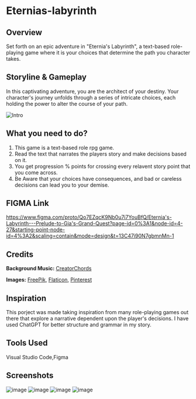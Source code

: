 # Eternias-labyrinth
## Overview
Set forth on an epic adventure in "Eternia's Labyrinth", a text-based role-playing game where it is your choices that determine the path you character takes. 

## Storyline & Gameplay
In this captivating adventure, you are the architect of your destiny. Your character's journey unfolds through a series of intricate choices, each holding the power to alter the course of your path.

![Intro](https://github.com/Merlinkk/Eternias-labyrinth/assets/80953200/782b3f53-6a1a-4041-b889-c806af8ca178)

## What you need to do?
1. This game is a text-based role rpg game.
2. Read the text that narrates the players story and make decisions based on it.
3. You get progression % points for crossing every relavent story point that you come across.
4. Be Aware that your choices have consequences, and bad or careless decisions can lead you to your demise. 

## FIGMA Link
https://www.figma.com/proto/Qo7EZqcK9Nb0u7i7YouBfQ/Eternia's-Labyrinth---Prelude-to-Gia's-Grand-Quest?page-id=0%3A1&node-id=4-27&starting-point-node-id=4%3A2&scaling=contain&mode=design&t=13C47i90N7gbmnMn-1

## Credits
**Background Music:** [CreatorChords](https://creatorchords.com/)

**Images:** [FreePik](www.freepik.com), [Flaticon](www.flaticon.com.), [Pinterest](www.pinterest.com)

## Inspiration
This porject was made taking inspiration from many role-playing games out there that explore a narrative dependent upon the player's decisions. I have used ChatGPT for better structure and grammar in my story.
## Tools Used
Visual Studio Code,Figma

## Screenshots
![image](https://github.com/Merlinkk/Eternias-labyrinth/assets/80953200/899618bb-7940-4ee0-85d0-3162f18c391f)
![image](https://github.com/Merlinkk/Eternias-labyrinth/assets/80953200/62c40ead-bf3c-430d-8585-1c70edd4d06f)
![image](https://github.com/Merlinkk/Eternias-labyrinth/assets/80953200/4aa6fb26-125d-4808-805c-c32951287d2a)
![image](https://github.com/Merlinkk/Eternias-labyrinth/assets/80953200/b8cb06bc-2527-487f-8eaf-3e79880df4e4)





